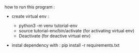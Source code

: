 how to run this program :
- create virtual env :
    - python3 -m venv tutorial-env
    - source tutorial-env/bin/activate (for activating virtual env)
    - Deactivate (for deactive virtual env)

- instal dependency with : pip install -r requirements.txt